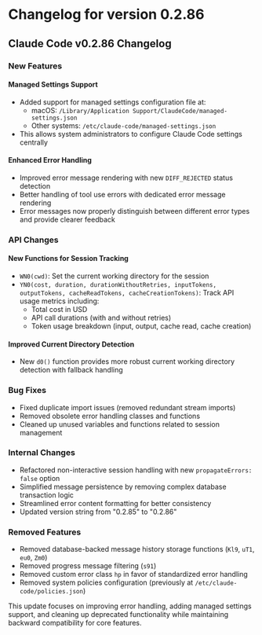 # Changelog for version 0.2.86

## Claude Code v0.2.86 Changelog

### New Features

#### Managed Settings Support
- Added support for managed settings configuration file at:
  - macOS: `/Library/Application Support/ClaudeCode/managed-settings.json`
  - Other systems: `/etc/claude-code/managed-settings.json`
- This allows system administrators to configure Claude Code settings centrally

#### Enhanced Error Handling
- Improved error message rendering with new `DIFF_REJECTED` status detection
- Better handling of tool use errors with dedicated error message rendering
- Error messages now properly distinguish between different error types and provide clearer feedback

### API Changes

#### New Functions for Session Tracking
- `WN0(cwd)`: Set the current working directory for the session
- `YN0(cost, duration, durationWithoutRetries, inputTokens, outputTokens, cacheReadTokens, cacheCreationTokens)`: Track API usage metrics including:
  - Total cost in USD
  - API call durations (with and without retries)
  - Token usage breakdown (input, output, cache read, cache creation)

#### Improved Current Directory Detection
- New `d0()` function provides more robust current working directory detection with fallback handling

### Bug Fixes

- Fixed duplicate import issues (removed redundant stream imports)
- Removed obsolete error handling classes and functions
- Cleaned up unused variables and functions related to session management

### Internal Changes

- Refactored non-interactive session handling with new `propagateErrors: false` option
- Simplified message persistence by removing complex database transaction logic
- Streamlined error content formatting for better consistency
- Updated version string from "0.2.85" to "0.2.86"

### Removed Features

- Removed database-backed message history storage functions (`Kl9`, `uT1`, `eu0`, `Zm0`)
- Removed progress message filtering (`s91`)
- Removed custom error class `hp` in favor of standardized error handling
- Removed system policies configuration (previously at `/etc/claude-code/policies.json`)

This update focuses on improving error handling, adding managed settings support, and cleaning up deprecated functionality while maintaining backward compatibility for core features.
